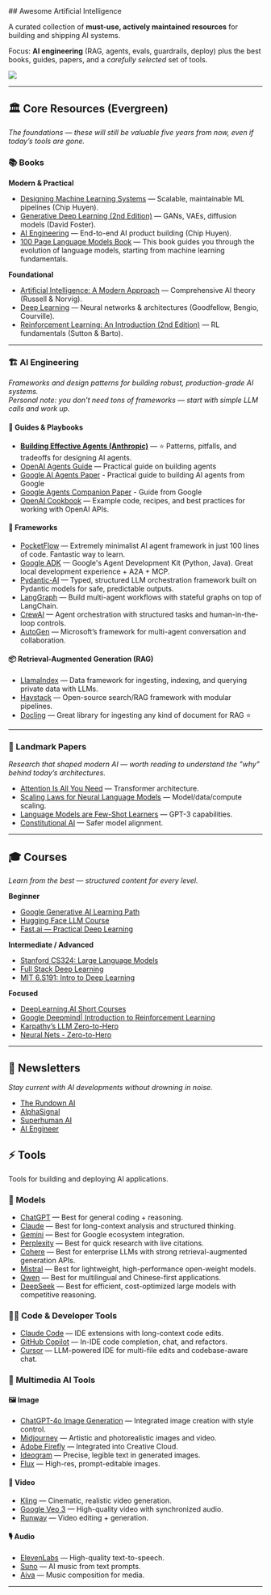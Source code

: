 <div class="github-widget" data-repo="owainlewis/awesome-artificial-intelligence"></div>
## Awesome Artificial Intelligence

A curated collection of **must-use, actively maintained resources** for building and shipping AI systems.  

Focus: **AI engineering** (RAG, agents, evals, guardrails, deploy) plus the best books, guides, papers, and a *carefully selected* set of tools.

![](https://media.giphy.com/media/jeAQYN9FfROX6/giphy.gif)

---

## 🏛 Core Resources (Evergreen)

_The foundations — these will still be valuable five years from now, even if today’s tools are gone._

### 📚 Books
**Modern & Practical**
- [Designing Machine Learning Systems](https://www.oreilly.com/library/view/designing-machine-learning/9781098107956/) — Scalable, maintainable ML pipelines (Chip Huyen).
- [Generative Deep Learning (2nd Edition)](https://www.oreilly.com/library/view/generative-deep-learning/9781098134174/) — GANs, VAEs, diffusion models (David Foster).
- [AI Engineering](https://www.oreilly.com/library/view/ai-engineering/9781098166298/) — End-to-end AI product building (Chip Huyen).
- [100 Page Language Models Book](https://www.thelmbook.com/) — This book guides you through the evolution of language models, starting from machine learning fundamentals.

**Foundational**
- [Artificial Intelligence: A Modern Approach](https://aima.cs.berkeley.edu/) — Comprehensive AI theory (Russell & Norvig).
- [Deep Learning](https://www.deeplearningbook.org/) — Neural networks & architectures (Goodfellow, Bengio, Courville).
- [Reinforcement Learning: An Introduction (2nd Edition)](https://web.stanford.edu/class/psych209/Readings/SuttonBartoIPRLBook2ndEd.pdf) — RL fundamentals (Sutton & Barto).

---

### 🏗 AI Engineering
_Frameworks and design patterns for building robust, production-grade AI systems._  
_Personal note: you don't need tons of frameworks — start with simple LLM calls and work up._

#### 📖 Guides & Playbooks
- **[Building Effective Agents (Anthropic)](https://www.anthropic.com/engineering/building-effective-agents)** — ⭐ Patterns, pitfalls, and tradeoffs for designing AI agents.
- [OpenAI Agents Guide](https://cdn.openai.com/business-guides-and-resources/a-practical-guide-to-building-agents.pdf) — Practical guide on building agents
- [Google AI Agents Paper](https://www.kaggle.com/whitepaper-agents) - Practical guide to building AI agents from Google
- [Google Agents Companion Paper](https://www.kaggle.com/whitepaper-agent-companion) - Guide from Google
- [OpenAI Cookbook](https://cookbook.openai.com/) — Example code, recipes, and best practices for working with OpenAI APIs.

#### 🤖 Frameworks 
- [PocketFlow](https://the-pocket.github.io/PocketFlow/) — Extremely minimalist AI agent framework in just 100 lines of code. Fantastic way to learn.
- [Google ADK](https://google.github.io/adk-docs/) — Google's Agent Development Kit (Python, Java). Great local development experience + A2A + MCP.
- [Pydantic-AI](https://ai.pydantic.dev/) — Typed, structured LLM orchestration framework built on Pydantic models for safe, predictable outputs.
- [LangGraph](https://www.langchain.com/langgraph) — Build multi-agent workflows with stateful graphs on top of LangChain.
- [CrewAI](https://www.crewai.com/) — Agent orchestration with structured tasks and human-in-the-loop controls.
- [AutoGen](https://microsoft.github.io/autogen/) — Microsoft’s framework for multi-agent conversation and collaboration.

#### 📦 Retrieval-Augmented Generation (RAG)
- [LlamaIndex](https://www.llamaindex.ai/) — Data framework for ingesting, indexing, and querying private data with LLMs.
- [Haystack](https://haystack.deepset.ai/) — Open-source search/RAG framework with modular pipelines.
- [Docling](https://github.com/docling-project/docling) — Great library for ingesting any kind of document for RAG ⭐

---

### 📄 Landmark Papers
_Research that shaped modern AI — worth reading to understand the "why" behind today’s architectures._
- [Attention Is All You Need](https://arxiv.org/abs/1706.03762) — Transformer architecture.
- [Scaling Laws for Neural Language Models](https://arxiv.org/abs/2001.08361) — Model/data/compute scaling.
- [Language Models are Few-Shot Learners](https://arxiv.org/abs/2005.14165) — GPT-3 capabilities.
- [Constitutional AI](https://arxiv.org/abs/2212.08073) — Safer model alignment.

---

## 🎓 Courses
_Learn from the best — structured content for every level._

**Beginner**
- [Google Generative AI Learning Path](https://www.cloudskillsboost.google/paths/118)
- [Hugging Face LLM Course](https://huggingface.co/learn/llm-course/chapter1/1)
- [Fast.ai — Practical Deep Learning](https://course.fast.ai/)

**Intermediate / Advanced**
- [Stanford CS324: Large Language Models](https://stanford-cs324.github.io/winter2022/)
- [Full Stack Deep Learning](https://fullstackdeeplearning.com/)
- [MIT 6.S191: Intro to Deep Learning](https://introtodeeplearning.com/)

**Focused**
- [DeepLearning.AI Short Courses](https://learn.deeplearning.ai/)
- [Google Deepmind| Introduction to Reinforcement Learning](https://www.youtube.com/playlist?list=PLqYmG7hTraZDM-OYHWgPebj2MfCFzFObQ)
- [Karpathy’s LLM Zero-to-Hero](https://www.youtube.com/playlist?list=PLAqhIrjkxbuWI23v9cThsA9GvCAUhRvKZ)
- [Neural Nets - Zero-to-Hero](https://www.youtube.com/playlist?list=PLAqhIrjkxbuWI23v9cThsA9GvCAUhRvKZ)

---

## 📰 Newsletters
_Stay current with AI developments without drowning in noise._
- [The Rundown AI](https://www.therundown.ai/)
- [AlphaSignal](https://alphasignal.ai/)
- [Superhuman AI](https://www.superhuman.ai/)
- [AI Engineer](https://newsletter.owainlewis.com)

## ⚡ Tools

Tools for building and deploying AI applications. 

### 💬 Models
- [ChatGPT](https://openai.com/chatgpt/overview/) — Best for general coding + reasoning.
- [Claude](https://www.anthropic.com/claude) — Best for long-context analysis and structured thinking.
- [Gemini](https://gemini.google.com/) — Best for Google ecosystem integration.
- [Perplexity](https://www.perplexity.ai/) — Best for quick research with live citations.
- [Cohere](https://cohere.com/) — Best for enterprise LLMs with strong retrieval-augmented generation APIs.
- [Mistral](https://mistral.ai/) — Best for lightweight, high-performance open-weight models.
- [Qwen](https://qwenlm.github.io/) — Best for multilingual and Chinese-first applications.
- [DeepSeek](https://deepseek.com/) — Best for efficient, cost-optimized large models with competitive reasoning.
  
### 👨‍💻 Code & Developer Tools
- [Claude Code](https://www.anthropic.com/claude) — IDE extensions with long-context code edits.
- [GitHub Copilot](https://github.com/features/copilot) — In-IDE code completion, chat, and refactors.
- [Cursor](https://cursor.sh/) — LLM-powered IDE for multi-file edits and codebase-aware chat.
  
### 🎨 Multimedia AI Tools

#### 🖼 Image
- [ChatGPT-4o Image Generation](https://openai.com/chatgpt) — Integrated image creation with style control.
- [Midjourney](https://www.midjourney.com/) — Artistic and photorealistic images and video.
- [Adobe Firefly](https://www.adobe.com/sensei/generative-ai/firefly.html) — Integrated into Creative Cloud.
- [Ideogram](https://ideogram.ai/) — Precise, legible text in generated images.
- [Flux](https://blackforestlabs.ai/) — High-res, prompt-editable images.

#### 🎥 Video
- [Kling](https://klingai.com/) — Cinematic, realistic video generation.
- [Google Veo 3](https://deepmind.google/technologies/veo/) — High-quality video with synchronized audio.
- [Runway](https://runwayml.com/) — Video editing + generation.

#### 🎙 Audio
- [ElevenLabs](https://elevenlabs.io/) — High-quality text-to-speech.
- [Suno](https://suno.ai/) — AI music from text prompts.
- [Aiva](https://www.aiva.ai/) — Music composition for media.

---